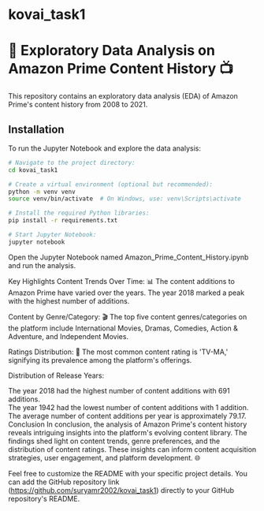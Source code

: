 # kovai_task1

# 🚀 Exploratory Data Analysis on Amazon Prime Content History 📺

This repository contains an exploratory data analysis (EDA) of Amazon Prime's content history from 2008 to 2021.

## Installation

To run the Jupyter Notebook and explore the data analysis:

```bash
# Navigate to the project directory:
cd kovai_task1

# Create a virtual environment (optional but recommended):
python -m venv venv
source venv/bin/activate  # On Windows, use: venv\Scripts\activate

# Install the required Python libraries:
pip install -r requirements.txt

# Start Jupyter Notebook:
jupyter notebook
```
Open the Jupyter Notebook named Amazon_Prime_Content_History.ipynb and run the analysis.

Key Highlights
Content Trends Over Time: 📊 The content additions to Amazon Prime have varied over the years. The year 2018 marked a peak with the highest number of additions.

Content by Genre/Category: 🎬 The top five content genres/categories on the platform include International Movies, Dramas, Comedies, Action & Adventure, and Independent Movies.

Ratings Distribution: 📢 The most common content rating is 'TV-MA,' signifying its prevalence among the platform's offerings.

Distribution of Release Years:

The year 2018 had the highest number of content additions with 691 additions.  
The year 1942 had the lowest number of content additions with 1 addition.  
The average number of content additions per year is approximately 79.17.  
Conclusion
In conclusion, the analysis of Amazon Prime's content history reveals intriguing insights into the platform's evolving content library. The findings shed light on content trends, genre preferences, and the distribution of content ratings. These insights can inform content acquisition strategies, user engagement, and platform development. 🌐



Feel free to customize the README with your specific project details. You can add the GitHub repository link (https://github.com/suryamr2002/kovai_task1) directly to your GitHub repository's README. 
